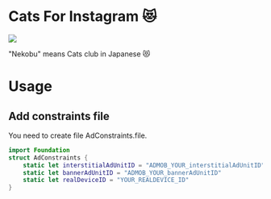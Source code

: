 # Cats For Instagram :heart_eyes_cat:
![](https://raw.githubusercontent.com/naoyashiga/CatsForInstagram/master/demo.gif)

"Nekobu" means Cats club in Japanese :heart_eyes_cat:

# Usage
## Add constraints file
You need to create file AdConstraints.file.

```swift
import Foundation
struct AdConstraints {
    static let interstitialAdUnitID = "ADMOB_YOUR_interstitialAdUnitID"
    static let bannerAdUnitID = "ADMOB_YOUR_bannerAdUnitID"
    static let realDeviceID = "YOUR_REALDEVICE_ID"
}
```
